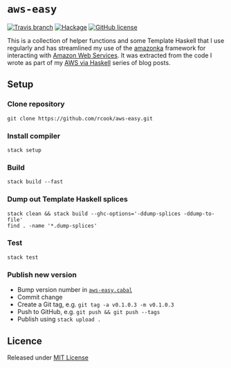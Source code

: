 # `aws-easy`

[![Travis branch](https://img.shields.io/travis/rcook/aws-easy/master.svg)](https://travis-ci.org/rcook/aws-easy)
[![Hackage](https://img.shields.io/hackage/v/aws-easy.svg)](http://hackage.haskell.org/package/aws-easy)
[![GitHub license](https://img.shields.io/badge/license-MIT-blue.svg)](https://raw.githubusercontent.com/rcook/aws-easy/master/LICENSE)

This is a collection of helper functions and some Template Haskell that I use regularly and has streamlined my use of the [amazonka][amazonka] framework for interacting with [Amazon Web Services][aws]. It was extracted from the code I wrote as part of my [AWS via Haskell][aws-via-haskell] series of blog posts.


## Setup

### Clone repository

```
git clone https://github.com/rcook/aws-easy.git
```

### Install compiler

```
stack setup
```

### Build

```
stack build --fast
```

### Dump out Template Haskell splices

```
stack clean && stack build --ghc-options='-ddump-splices -ddump-to-file'
find . -name '*.dump-splices'
```

### Test

```
stack test
```

### Publish new version

* Bump version number in [`aws-easy.cabal`](aws-easy.cabal)
* Commit change
* Create a Git tag, e.g. `git tag -a v0.1.0.3 -m v0.1.0.3`
* Push to GitHub, e.g. `git push && git push --tags`
* Publish using `stack upload .`

## Licence

Released under [MIT License][licence]

[amazonka]: https://hackage.haskell.org/package/amazonka
[aws]: https://aws.amazon.com/
[aws-via-haskell]: http://blog.rcook.org/blog/2017/aws-via-haskell/
[licence]: LICENSE
